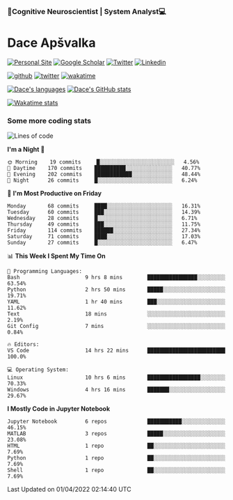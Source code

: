 ### 🧠Cognitive Neuroscientist | System Analyst💻
# Dace Apšvalka

[![Personal Site](https://img.shields.io/badge/website-teal?style=for-the-badge&logo=About.me&logoColor=white)](https://dcdace.net/)
[![Google Scholar](https://img.shields.io/badge/Scholar-yellow?style=for-the-badge&logo=googlescholar&logoColor=ffffff)](https://scholar.google.com/citations?hl=en&user=W8q0HBkAAAAJ&view_op=list_works&sortby=pubdate)
[![Twitter](https://img.shields.io/badge/Twitter-1DA1F2?logo=twitter&logoColor=white&style=for-the-badge)](https://twitter.com/dcdace)
[![Linkedin](https://img.shields.io/badge/linkedin-0077B5?logo=linkedin&logoColor=white&style=for-the-badge)](https://www.linkedin.com/in/dace-apsvalka/)

[![github](https://img.shields.io/github/followers/dcdace?logo=github&style=plastic)](https://github.com/dcdace?tab=followers "GitHub followers")
[![twitter](https://img.shields.io/twitter/follow/dcdace?label=followers&logo=twitter&color=%23007ec6&style=plastic)](https://twitter.com/dcdace "Twitter followers")
[![wakatime](https://wakatime.com/badge/user/6e7556d3-b1db-4eef-a7e8-9bad735fc27e.svg?style=plastic?v=2)](https://wakatime.com/@6e7556d3-b1db-4eef-a7e8-9bad735fc27e "Total time coded since Feb 28 2022")

[![Dace's languages](https://github-readme-stats.vercel.app/api/top-langs/?username=dcdace&langs_count=10&theme=nord&layout=compact)]() 
[![Dace's GitHub stats](https://github-readme-stats.vercel.app/api?username=dcdace&theme=dracula&hide=prs,issues&count_private=true&show_icons=true&hide_rank=true&include_all_commits=true&hide_title=false&custom_title=GitHub+Stats)](https://github.com/anuraghazra/github-readme-stats)

[![Wakatime stats](https://github-readme-stats.vercel.app/api/wakatime?username=dcdace&theme=react&layout=compact&custom_title=Coding+past+7+days&v=2)](https://wakatime.com/@6e7556d3-b1db-4eef-a7e8-9bad735fc27e "Recorded coding time in the past 7 days")
 ### Some more coding stats
<!--START_SECTION:waka-->
![Lines of code](https://img.shields.io/badge/From%20Hello%20World%20I%27ve%20Written-35%20Thousand%20lines%20of%20code-blue)

**I'm a Night 🦉** 

```text
🌞 Morning    19 commits     █░░░░░░░░░░░░░░░░░░░░░░░░   4.56% 
🌆 Daytime    170 commits    ██████████░░░░░░░░░░░░░░░   40.77% 
🌃 Evening    202 commits    ████████████░░░░░░░░░░░░░   48.44% 
🌙 Night      26 commits     █░░░░░░░░░░░░░░░░░░░░░░░░   6.24%

```
📅 **I'm Most Productive on Friday** 

```text
Monday       68 commits     ████░░░░░░░░░░░░░░░░░░░░░   16.31% 
Tuesday      60 commits     ███░░░░░░░░░░░░░░░░░░░░░░   14.39% 
Wednesday    28 commits     █░░░░░░░░░░░░░░░░░░░░░░░░   6.71% 
Thursday     49 commits     ███░░░░░░░░░░░░░░░░░░░░░░   11.75% 
Friday       114 commits    ██████░░░░░░░░░░░░░░░░░░░   27.34% 
Saturday     71 commits     ████░░░░░░░░░░░░░░░░░░░░░   17.03% 
Sunday       27 commits     █░░░░░░░░░░░░░░░░░░░░░░░░   6.47%

```


📊 **This Week I Spent My Time On** 

```text
💬 Programming Languages: 
Bash                     9 hrs 8 mins        ████████████████░░░░░░░░░   63.54% 
Python                   2 hrs 50 mins       █████░░░░░░░░░░░░░░░░░░░░   19.71% 
YAML                     1 hr 40 mins        ███░░░░░░░░░░░░░░░░░░░░░░   11.62% 
Text                     18 mins             ░░░░░░░░░░░░░░░░░░░░░░░░░   2.19% 
Git Config               7 mins              ░░░░░░░░░░░░░░░░░░░░░░░░░   0.84%

🔥 Editors: 
VS Code                  14 hrs 22 mins      █████████████████████████   100.0%

💻 Operating System: 
Linux                    10 hrs 6 mins       █████████████████░░░░░░░░   70.33% 
Windows                  4 hrs 16 mins       ███████░░░░░░░░░░░░░░░░░░   29.67%

```

**I Mostly Code in Jupyter Notebook** 

```text
Jupyter Notebook         6 repos             ███████████░░░░░░░░░░░░░░   46.15% 
MATLAB                   3 repos             █████░░░░░░░░░░░░░░░░░░░░   23.08% 
HTML                     1 repo              ██░░░░░░░░░░░░░░░░░░░░░░░   7.69% 
Python                   1 repo              ██░░░░░░░░░░░░░░░░░░░░░░░   7.69% 
Shell                    1 repo              ██░░░░░░░░░░░░░░░░░░░░░░░   7.69%

```



 Last Updated on 01/04/2022 02:14:40 UTC
<!--END_SECTION:waka-->